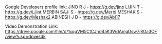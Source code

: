 Google Developers profile link: 
JINO R J - https://g.dev/jino
LIJIN T - https://g.dev/Lijint
MERBIN SAJI S - https://g.dev/Merbi
MESHAK S - https://g.dev/Meshak2
ABINESH J D - https://g.dev/Abi17

Video Demonstration Link: https://drive.google.com/file/d/1xqgVM5CtCJnd4aK3WdAmgDsw7j8Oa3OF/view?usp=drivesdk
